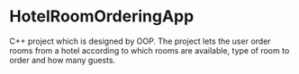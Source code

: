 # HotelRoomOrderingApp
C++ project which is designed by OOP. The project lets the user order rooms from a hotel according to which rooms are available, type of room to order and how many guests.
